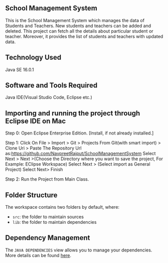 ## School Management System

This is the School Management System which manages the data of Students and Teachers. New students and teachers can be added and deleted. This project can fetch all the details about particular student or teacher. Moreover, it provides the list of students and teachers with updated data.

## Technology Used
Java SE 16.0.1

## Software and Tools Required
Java
IDE(Visual Studio Code, Eclipse etc.)

## Importing and running the project through Eclipse IDE on Mac
Step 0: Open Eclipse Enterprise Edition. [Install, if not already installed.]

Step 1: Click On File > Import > Git > Projects From Git(with smart import) > Clone Uri > Paste The Repository Url as:https://github.com/NavpreetRajput/SchoolManagementSystem Select Next > Next >(Choose the Directory where you want to save the project, For Example: EClipse Workspace) Select Next > (Select import as General Project) Select Next> Finish

Step 2: Run the Project from Main Class.


## Folder Structure

The workspace contains two folders by default, where:

- `src`: the folder to maintain sources
- `lib`: the folder to maintain dependencies

## Dependency Management

The `JAVA DEPENDENCIES` view allows you to manage your dependencies. More details can be found [here](https://github.com/microsoft/vscode-java-pack/blob/master/release-notes/v0.9.0.md#work-with-jar-files-directly).
